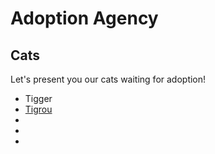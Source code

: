 # Adoption Agency #
## Cats ##
Let's present you our cats waiting for adoption!

- Tigger
- [Tigrou](./tigrou.jpg)
- 
- 
- 
